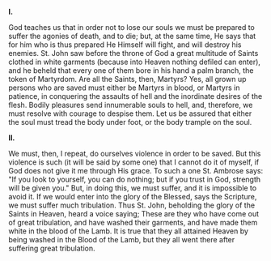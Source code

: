 
**I\.**

God teaches us that in order not to lose our souls we must be prepared to suffer the agonies of death, and to die; but, at the same time, He says that for him who is thus prepared He Himself will fight, and will destroy his enemies. St. John saw before the throne of God a great multitude of Saints clothed in white garments (because into Heaven nothing defiled can enter), and he beheld that every one of them bore in his hand a palm branch, the token of Martyrdom. Are all the Saints, then, Martyrs? Yes, all grown up persons who are saved must either be Martyrs in blood, or Martyrs in patience, in conquering the assaults of hell and the inordinate desires of the flesh. Bodily pleasures send innumerable souls to hell, and, therefore, we must resolve with courage to despise them. Let us be assured that either the soul must tread the body under foot, or the body trample on the soul.

**II\.**

We must, then, I repeat, do ourselves violence in order to be saved. But this violence is such (it will be said by some one) that I cannot do it of myself, if God does not give it me through His grace. To such a one St. Ambrose says: \"If you look to yourself, you can do nothing; but if you trust in God, strength will be given you.\" But, in doing this, we must suffer, and it is impossible to avoid it. If we would enter into the glory of the Blessed, says the Scripture, we must suffer much tribulation. Thus St. John, beholding the glory of the Saints in Heaven, heard a voice saying; These are they who have come out of great tribulation, and have washed their garments, and have made them white in the blood of the Lamb. It is true that they all attained Heaven by being washed in the Blood of the Lamb, but they all went there after suffering great tribulation.

